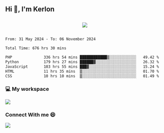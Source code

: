 ## Hi 👋, I'm Kerlon

<p align="center" style="margin: 30px;">
 
 <img src="https://skillicons.dev/icons?i=html,css,bootstrap,js,nodejs,jquery,python,flask,php,mysql,lua,sqlite,firebase">


</p>
<!--START_SECTION:waka-->

```txt
From: 31 May 2024 - To: 06 November 2024

Total Time: 676 hrs 30 mins

PHP              336 hrs 54 mins ████████████▒░░░░░░░░░░░░   49.42 %
Python           179 hrs 27 mins ██████▓░░░░░░░░░░░░░░░░░░   26.32 %
JavaScript       103 hrs 55 mins ███▓░░░░░░░░░░░░░░░░░░░░░   15.24 %
HTML             11 hrs 35 mins  ▒░░░░░░░░░░░░░░░░░░░░░░░░   01.70 %
CSS              10 hrs 10 mins  ▒░░░░░░░░░░░░░░░░░░░░░░░░   01.49 %
```

<!--END_SECTION:waka-->


<p align="center">
 <h3>💻 My workspace</h3>
    <img src="https://skillicons.dev/icons?i=mint" />
</p>

<p align="center">
 <h3>Connect With me 😄</h3> 
    <a href="https://www.linkedin.com/in/kerlon-fernandes"><img src="https://skillicons.dev/icons?i=linkedin" />
  </a>
</p>



